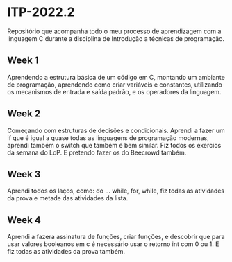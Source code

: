 # ITP-2022.2
Repositório que acompanha todo o meu processo de aprendizagem com a linguagem C durante a disciplina de Introdução a técnicas de programação.

## Week 1
Aprendendo a estrutura básica de um código em C, montando um ambiante de programação, aprendendo como criar variáveis e constantes, 
utilizando os mecanismos de entrada e saída padrão, e os operadores da linguagem.

## Week 2

Começando com estruturas de decisões e condicionais. Aprendi a fazer um if que é igual a 
quase todas as linguagens de programação modernas, aprendi também o switch que também é bem
similar. Fiz todos os exercios da semana do LoP. E pretendo fazer os do Beecrowd também.

## Week 3

Aprendi todos os laços, como: do ... while, for, while, fiz todas as atividades da prova e metade das atividades da lista.

## Week 4

Aprendi a fazera assinatura de funções, criar funções, e descobrir que para usar valores booleanos em c é necessário usar o retorno int com 0 ou 1. E fiz todas as atividades da prova também.
